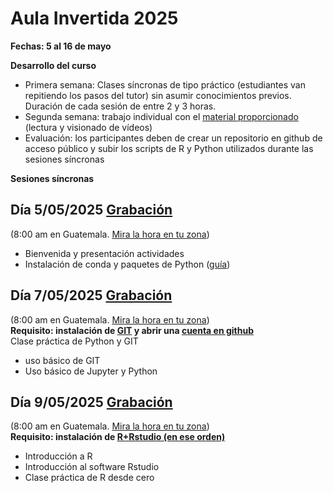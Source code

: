 # Aula Invertida 2025

**Fechas: 5 al 16 de mayo**

**Desarrollo del curso** 
- Primera semana: Clases síncronas de tipo práctico (estudiantes van repitiendo los pasos del tutor) sin asumir conocimientos previos. Duración de cada sesión de entre 2 y 3 horas.
- Segunda semana: trabajo individual con el [material proporcionado](https://github.com/Intercoonecta/Aula-invertida/blob/main/Indice.md) (lectura y visionado de vídeos) 
- Evaluación: los participantes deben de crear un repositorio en github de acceso público y subir los scripts de R y Python utilizados durante las sesiones síncronas 

**Sesiones síncronas**

## Día 5/05/2025  [Grabación](https://www.youtube.com/watch?v=gMHIRtLui2Y&t=4253s)
(8:00 am en Guatemala. [Mira la hora en tu zona](https://arewemeetingyet.com/Guatemala/2025-05-05/08:00/Sesi%C3%B3n%20s%C3%ADncrona))
- Bienvenida y presentación actividades
- Instalación de conda y paquetes de Python ([guía](https://github.com/Intercoonecta/Aula-invertida/blob/main/Intro-a-Jupyter/instalacion-jlab-conda.md))

## Día 7/05/2025  [Grabación](https://youtu.be/CKTHnIuWXC4?si=BzuFBbIcnOHF6Hwv)
(8:00 am en Guatemala. [Mira la hora en tu zona](https://arewemeetingyet.com/Guatemala/2025-05-05/08:00/Sesi%C3%B3n%20s%C3%ADncrona))  
**Requisito: instalación de [GIT](https://git-scm.com/downloads) y abrir una [cuenta en github](https://docs.github.com/es/get-started/start-your-journey/creating-an-account-on-github)**  
Clase práctica de Python y GIT
- uso básico de GIT 
- Uso básico de Jupyter y Python


## Día 9/05/2025  [Grabación](https://www.youtube.com/watch?v=op9cUUmC1TQ)  
(8:00 am en Guatemala. [Mira la hora en tu zona](https://arewemeetingyet.com/Guatemala/2025-05-05/08:00/Sesi%C3%B3n%20s%C3%ADncrona))  
**Requisito: instalación de [R+Rstudio (en ese orden)](https://posit.co/download/rstudio-desktop/)**  
- Introducción a R
- Introducción al software Rstudio
- Clase práctica de R desde cero
